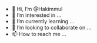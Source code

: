 - 👋 Hi, I’m @Hakimmul
- 👀 I’m interested in ...
- 🌱 I’m currently learning ...
- 💞️ I’m looking to collaborate on ...
- 📫 How to reach me ...

<!---
Hakimmul/Hakimmul is a ✨ special ✨ repository because its `README.md` (this file) appears on your GitHub profile.
You can click the Preview link to take a look at your changes.
--->
